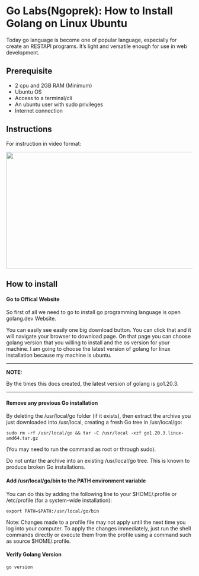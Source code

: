 # Go Labs(Ngoprek): How to Install Golang on Linux Ubuntu

Today go language is become one of popular language, especially for create an RESTAPI programs. It’s light and versatile enough for use in web development. 

## Prerequisite
- 2 cpu and 2GB RAM (Minimum)
- Ubuntu OS
- Access to a terminal/cli
- An ubuntu user with sudo privileges
- Internet connection

## Instructions

For instruction in video format:

[<img src="https://storage.googleapis.com/techinet-public/netsents/techinets/youtube/thumbnails/GolangSeries/E1.png" width="560" height="315">](https://www.youtube.com/embed/WQ_f8Hkn5AY)

## How to install

#### Go to Offical Website

So first of all we need to go to install go programming language is open golang.dev Website.

You can easily see easily one big download button. You can click that and it will navigate your browser to download page. On that page you can choose golang version that you willing to install and the os version for your machine. I am going to choose the latest version of golang for linux installation because my machine is ubuntu. 

---
**NOTE:**

By the times this docs created, the latest version of golang is go1.20.3.

---

#### Remove any previous Go installation

By deleting the /usr/local/go folder (if it exists), then extract the archive you just downloaded into /usr/local, creating a fresh Go tree in /usr/local/go:

```
sudo rm -rf /usr/local/go && tar -C /usr/local -xzf go1.20.3.linux-amd64.tar.gz
```
(You may need to run the command as root or through sudo).

Do not untar the archive into an existing /usr/local/go tree. This is known to produce broken Go installations.

#### Add /usr/local/go/bin to the PATH environment variable

You can do this by adding the following line to your $HOME/.profile or /etc/profile (for a system-wide installation):

```
export PATH=$PATH:/usr/local/go/bin
```

Note: Changes made to a profile file may not apply until the next time you log into your computer. To apply the changes immediately, just run the shell commands directly or execute them from the profile using a command such as source $HOME/.profile.

#### Verify Golang Version

```
go version
```